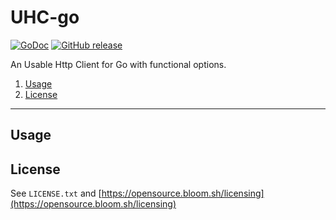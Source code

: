 # UHC-go

[![GoDoc](https://godoc.org/github.com/bloom42/uhc-go?status.svg)](https://godoc.org/github.com/bloom42/uhc-go)
[![GitHub release](https://img.shields.io/github/release/bloom42/uhc-go.svg)](https://github.com/bloom42/uhc-go/releases/latest)

An Usable Http Client for Go with functional options.

1. [Usage](#usage)
2. [License](#license)

-------------------

## Usage


## License

See `LICENSE.txt` and [https://opensource.bloom.sh/licensing](https://opensource.bloom.sh/licensing)

